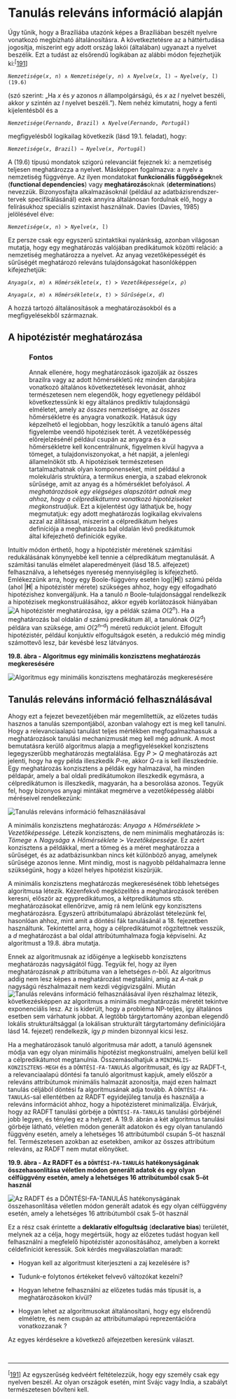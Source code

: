 <?xml version="1.0" encoding="UTF-8" standalone="no"?>

<html xmlns="http://www.w3.org/1999/xhtml"><head><meta name="generator" content="DocBook XSL Stylesheets V1.76.1"/></head><body><div class="section" title="Tanulás releváns információ alapján"><div class="titlepage"><div><div><h1 class="title"><a id="id733617"/>Tanulás releváns információ alapján</h1></div></div></div><a id="ID_799_oldal"/><p>Úgy tűnik, hogy a Brazíliába utazónk képes a Brazíliában beszélt nyelvre vonatkozó megbízható általánosításra. A következtetésre az a háttértudása jogosítja, miszerint egy adott ország lakói (általában) ugyanazt a nyelvet beszélik. Ezt a tudást az elsőrendű logikában az alábbi módon fejezhetjük ki:<sup>[<a id="id733626" href="#ftn.id733626" class="footnote">191</a>]</sup></p><p><code class="code"><em><span class="remark">Nemzetisége</span></em>(<em><span class="remark">x</span></em>, <em><span class="remark">n</span></em>) ∧ <em><span class="remark">Nemzetisége</span></em>(<em><span class="remark">y</span></em>, <em><span class="remark">n</span></em>) ∧ <em><span class="remark">Nyelve</span></em>(<em><span class="remark">x</span></em>, <em><span class="remark">l</span></em>) ⇒ <em><span class="remark">Nyelve</span></em>(<em><span class="remark">y</span></em>, <em><span class="remark">l</span></em>)	(19.6)</code></p><p>(szó szerint: „Ha <span class="emphasis"><em>x</em></span> és <span class="emphasis"><em>y</em></span> azonos <span class="emphasis"><em>n</em></span> állampolgárságú, és <span class="emphasis"><em>x</em></span> az <span class="emphasis"><em>l</em></span> nyelvet beszéli, akkor <span class="emphasis"><em>y</em></span> szintén az <span class="emphasis"><em>l</em></span> nyelvet beszéli.”). Nem nehéz kimutatni, hogy a fenti kijelentésből és a</p><p><code class="code"><em><span class="remark">Nemzetisége</span></em>(<em><span class="remark">Fernando</span></em>,<em><span class="remark"> Brazil</span></em>) ∧ <em><span class="remark">Nyelve</span></em>(<em><span class="remark">Fernando</span></em>,<em><span class="remark"> Portugál</span></em>)</code></p><p>megfigyelésből logikailag következik (lásd 19.1. feladat), hogy:</p><p><code class="code"><em><span class="remark">Nemzetisége</span></em>(<em><span class="remark">x</span></em>, <em><span class="remark">Brazil</span></em>) ⇒ <em><span class="remark">Nyelve</span></em>(<em><span class="remark">x</span></em>, <em><span class="remark">Portugál</span></em>)</code></p><p>A (19.6) típusú mondatok szigorú relevanciát fejeznek ki: a nemzetiség teljesen meghatározza a nyelvet. Másképpen fogalmazva: a nyelv a nemzetiség függvénye. Az ilyen mondatokat <span class="strong"><strong>funkcionális függőségek</strong></span>nek (<span class="strong"><strong>functional dependencies</strong></span>) vagy <span class="strong"><strong>meghatározás</strong></span>oknak (<span class="strong"><strong>determination</strong></span>s) nevezzük. Bizonyosfajta alkalmazásoknál (például az adatbázisrendszer-tervek specifikálásánál) ezek annyira általánosan fordulnak elő, hogy a felírásukhoz speciális szintaxist használnak. Davies (Davies, 1985) jelölésével élve:</p><p><code class="code"><em><span class="remark">Nemzetisége</span></em>(<em><span class="remark">x</span></em>, <em><span class="remark">n</span></em>) ≻ <em><span class="remark">Nyelve</span></em>(<em><span class="remark">x</span></em>, <em><span class="remark">l</span></em>)</code></p><p class="Tartalom3">Ez persze csak egy egyszerű szintaktikai nyalánkság, azonban világosan mutatja, hogy egy meghatározás valójában predikátumok közötti reláció: a nemzetiség meghatározza a nyelvet. Az anyag vezetőképességét és sűrűségét meghatározó releváns tulajdonságokat hasonlóképpen kifejezhetjük:</p><p><code class="code"><em><span class="remark">Anyaga</span></em>(<em><span class="remark">x</span></em>, <em><span class="remark">m</span></em>) ∧ <em><span class="remark">Hőmérséklete</span></em>(<em><span class="remark">x</span></em>, <em><span class="remark">t</span></em>) ≻ <em><span class="remark">Vezetőképessége</span></em>(<em><span class="remark">x</span></em>,<em><span class="remark"> ρ</span></em>)</code></p><p><code class="code"><em><span class="remark">Anyaga</span></em>(<em><span class="remark">x</span></em>, <em><span class="remark">m</span></em>) ∧ <em><span class="remark">Hőmérséklete</span></em>(<em><span class="remark">x</span></em>, <em><span class="remark">t</span></em>) ≻ <em><span class="remark">Sűrűsége</span></em>(<em><span class="remark">x</span></em>, <em><span class="remark">d</span></em>)</code></p><p>A hozzá tartozó általánosítások a meghatározásokból és a megfigyelésekből származnak.</p><div class="section" title="A hipotézistér meghatározása"><div class="titlepage"><div><div><h2 class="title"><a id="id733875"/>A hipotézistér meghatározása</h2></div></div></div><div class="important" title="Fontos" style="margin-left: 0.5in; margin-right: 0.5in;"><h3 class="title">Fontos</h3><p>Annak ellenére, hogy meghatározások igazolják az összes brazilra vagy az adott hőmérsékletű réz minden darabjára vonatkozó általános következtetések levonását, ahhoz természetesen nem elegendők, hogy egyetlenegy példából következtessünk ki egy általános prediktív tulajdonságú elméletet, amely az <span class="emphasis"><em>összes</em></span> nemzetiségre, az <span class="emphasis"><em>összes</em></span> hőmérsékletre és anyagra vonatkozik. Hatásuk úgy képzelhető el legjobban, hogy leszűkítik a tanuló ágens által figyelembe veendő hipotézisek terét. A vezetőképesség előrejelzésénél például csupán az anyagra és a hőmérsékletre kell koncentrálnunk, figyelmen kívül hagyva a tömeget, a tulajdonviszonyokat, a hét napját, a jelenlegi államelnököt stb. A hipotézisek természetesen tartalmazhatnak olyan komponenseket, mint például a molekuláris struktúra, a termikus energia, a szabad elekronok sűrűsége, amit az anyag és a hőmérséklet befolyásol. <span class="emphasis"><em>A meghatározások egy elégséges alapszótárt adnak meg ahhoz, hogy a célpredikátumra vonatkozó hipotéziseket megkonstruáljuk</em></span>. Ezt a kijelentést úgy láthatjuk be, hogy megmutatjuk: egy adott meghatározás logikailag ekvivalens azzal az állítással, miszerint a célpredikátum helyes definíciója a meghatározás bal oldalán lévő predikátumok által kifejezhető definíciók egyike. </p></div><p>Intuitív módon érthető, hogy a hipotézistér méretének számítási redukálásának könynyebbé kell tennie a célpredikátum megtanulását. A számítási tanulás elmélet alaperedményeit (lásd 18.5. alfejezet) felhasználva, a lehetséges nyereség mennyiségileg is kifejezhető. Emlékezzünk arra, hogy egy Boole-függvény esetén log(|<span class="strong"><strong>H</strong></span>|) számú példa (ahol |<span class="strong"><strong>H</strong></span>| a hipotézistér mérete) szükséges ahhoz, hogy egy elfogadható hipotézishez konvergáljunk. Ha a tanuló <span class="emphasis"><em>n</em></span> Boole-tulajdonsággal rendelkezik a hipotézisek megkonstruálásához, akkor egyéb korlátozások hiányában <span class="inlinemediaobject"><img src="math/mi-19-0002.gif" alt="A hipotézistér meghatározása"/></span>, így a példák száma <span class="emphasis"><em>O</em></span>(2<sup>n</sup>). Ha a meghatározás bal oldalán <span class="emphasis"><em>d</em></span> számú predikátum áll, a tanulónak <span class="emphasis"><em>O</em></span>(2<sup>d</sup>) példára van szüksége, ami <span class="emphasis"><em>O</em></span>(2<sup>n–d</sup>) méretű redukciót jelent. Elfogult hipotézistér, például konjuktív elfogultságok esetén, a redukció még mindig számottevő lesz, bár kevésbé lesz látványos.</p><div class="figure"><a id="id733942"/><p class="title"><strong>19.8. ábra - Algoritmus egy minimális konzisztens meghatározás megkeresésére</strong></p><div class="figure-contents"><div class="mediaobject"><img src="kepek/19-08.png" alt="Algoritmus egy minimális konzisztens meghatározás megkeresésére"/></div></div></div></div><div class="section" title="Tanulás releváns információ felhasználásával"><div class="titlepage"><div><div><h2 class="title"><a id="id733952"/>Tanulás releváns információ felhasználásával</h2></div></div></div><p class="Tartalom3">Ahogy ezt a fejezet bevezetőjében már megemlítettük, az előzetes tudás hasznos a tanulás szempontjából, azonban valahogy ezt is meg kell tanulni. Hogy a relevanciaalapú tanulást teljes mértékben megfogalmazhassuk a meghatározások tanulási mechanizmusát meg kell még adnunk. A most bemutatásra kerülő algoritmus alapja a megfigyelésekkel konzisztens legegyszerűbb meghatározás megtalálása. Egy <span class="emphasis"><em>P</em></span> ≻ <span class="emphasis"><em>Q</em></span> meghatározás azt jelenti, hogy ha egy példa illeszkedik <span class="emphasis"><em>P</em></span>-re, akkor <span class="emphasis"><em>Q</em></span>-ra is kell illeszkednie. Egy meghatározás konzisztens a példák egy halmazával, ha minden példapár, amely a bal oldali predikátumokon illeszkedik egymásra, a célpredikátumon is illeszkedik, magyarán, ha a besorolása azonos. Tegyük fel, hogy bizonyos anyagi mintákat megmérve a vezetőképesség alábbi méréseivel rendelkezünk:</p><p><span class="inlinemediaobject"><img src="kepek/801-1.png" alt="Tanulás releváns információ felhasználásával"/></span></p><p class="Tartalom3">A minimális konzisztens meghatározás: <span class="emphasis"><em>Anyaga </em></span>∧<span class="emphasis"><em> Hőmérséklete</em></span> ≻ <span class="emphasis"><em>Vezetőképessége. </em></span>Létezik konzisztens, de nem minimális meghatározás is: <span class="emphasis"><em>Tömege </em></span>∧<span xml:lang="de" class="emphasis"><em> Nagysága </em></span>∧ <span class="emphasis"><em>Hőmérséklete</em></span> ≻ <span class="emphasis"><em>Vezetőképessége.</em></span> Ez azért konzisztens a példákkal, mert a tömeg és a méret meghatározza a sűrűséget, és az adatbázisunkban nincs két különböző anyag, amelynek sűrűsége azonos lenne. Mint mindig, most is nagyobb példahalmazra lenne szükségünk, hogy a közel helyes hipotézist kiszűrjük.</p><p class="Tartalom3">A minimális konzisztens meghatározás megkeresésének több lehetséges algoritmusa létezik. Kézenfekvő megközelítés a meghatározások terében keresni, először az egypredikátumos, a kétpredikátumos stb. meghatározásokat ellenőrizve, amíg rá nem lelünk egy konzisztens meghatározásra. Egyszerű attribútumalapú ábrázolást tételezünk fel, hasonlóan ahhoz, mint amit a döntési fák tanulásánál a 18. fejezetben használtunk. Tekintettel arra, hogy a célpredikátumot rögzítettnek vesszük, a <span class="emphasis"><em>d</em></span> meghatározást a bal oldal attribútumhalmaza fogja képviselni. Az algoritmust a 19.8. ábra mutatja.</p><p>Ennek az algoritmusnak az időigénye a legkisebb konzisztens meghatározás nagyságától függ. Tegyük fel, hogy az ilyen meghatározásnak <span class="emphasis"><em>p</em></span> attribútuma van a lehetséges <span class="emphasis"><em>n</em></span>-ből. Az algoritmus addig nem lesz képes a meghatározást megtalálni, amíg az <span class="emphasis"><em>A</em></span>-nak <span class="emphasis"><em>p</em></span> nagyságú részhalmazait nem kezdi végigvizsgálni. Miután <span class="inlinemediaobject"><img src="math/mi-19-0003.gif" alt="Tanulás releváns információ felhasználásával"/></span> ilyen részhalmaz létezik, következésképpen az algoritmus a minimális meghatározás méretét tekintve exponenciális lesz. Az is kiderült, hogy a probléma NP-teljes, így általános esetben sem várhatunk jobbat. A legtöbb tárgytartomány azonban elegendő lokális strukturáltsággal (a lokálisan strukturált tárgytartomány definíciójára lásd<span class="emphasis"><em> </em></span>14. fejezet) rendelkezik, így <span class="emphasis"><em>p</em></span> minden bizonnyal kicsi lesz.</p><p class="Tartalom3">Ha a meghatározások tanuló algoritmusa már adott, a tanuló ágensnek módja van egy olyan minimális hipotézist megkonstruálni, amelyen belül kell a célpredikátumot megtanulnia. Összemásolhatjuk a <code class="code">MINIMÁLIS-KONZISZTENS-MEGH</code> és a <code class="code">DÖNTÉSI-FA-TANULÁS</code> algoritmusait, és így az RADFT-t, a relevanciaalapú döntési fa tanuló algoritmust kapjuk, amely először a releváns attribútumok minimális halmazát azonosítja, majd ezen halmazt tanulás céljából döntési fa algoritmusának adja tovább. A <code class="code">DÖNTÉSI-FA-TANULÁS</code>-sal ellentétben az RADFT egyidejűleg tanulja és használja a releváns információt ahhoz, hogy a hipotézisteret minimalizálja. Elvárjuk, hogy az RADFT tanulási görbéje a <code class="code">DÖNTÉSI-FA-TANULÁS</code> tanulási görbéjénél jobb legyen, és tényleg ez a helyzet. A 19.9. ábrán a két algoritmus tanulási görbéje látható, véletlen módon generált adatokon és egy olyan tanulandó függvény esetén, amely a lehetséges 16 attribútumból csupán 5-öt használ fel. Természetesen azokban az esetekben, amikor az összes attribútum releváns, az RADFT nem mutat előnyöket.</p><div class="figure"><a id="id734070"/><p class="title"><strong>19.9. ábra - Az RADFT és a <code class="code">DÖNTÉSI-FA-TANULÁS</code> hatékonyságának összehasonlítása véletlen módon generált adatok és egy olyan célfüggvény esetén, amely a lehetséges 16 attribútumból csak 5-öt használ</strong></p><div class="figure-contents"><div class="mediaobject"><img src="kepek/19-09.png" alt="Az RADFT és a DÖNTÉSI-FA-TANULÁS hatékonyságának összehasonlítása véletlen módon generált adatok és egy olyan célfüggvény esetén, amely a lehetséges 16 attribútumból csak 5-öt használ"/></div></div></div><p class="Tartalom3">Ez a rész csak érintette a <span class="strong"><strong>deklaratív elfogultság</strong></span> (<span class="strong"><strong>declarative bias</strong></span>) területét, melynek az a célja, hogy megértsük, hogy az előzetes tudást hogyan kell felhasználni a megfelelő hipotézistér azonosításához, amelyben a korrekt céldefiníciót keressük. Sok kérdés megválaszolatlan maradt:</p><div class="itemizedlist"><ul class="itemizedlist"><li class="listitem"><p>Hogyan kell az algoritmust kiterjeszteni a zaj kezelésére is?</p></li><li class="listitem"><p>Tudunk-e folytonos értékeket felvevő változókat kezelni?</p></li><li class="listitem"><p>Hogyan lehetne felhasználni az előzetes tudás más típusát is, a meghatározásokon kívül?</p></li><li class="listitem"><p>Hogyan lehet az algoritmusokat általánosítani, hogy egy elsőrendű elméletre, és nem csupán az attribútumalapú reprezentációra vonatkozzanak ?</p></li></ul></div><p>Az egyes kérdésekre a következő alfejezetben keresünk választ.</p></div><div class="footnotes"><br/><hr/><div class="footnote"><p class="footnote text"><sup>[<a id="ftn.id733626" href="#id733626" class="para">191</a>] </sup> Az egyszerűség kedvéért feltételezzük, hogy egy személy csak egy nyelven beszél. Az olyan országok esetén, mint Svájc vagy India, a szabályt természetesen bővíteni kell.</p></div></div></div></body></html>
